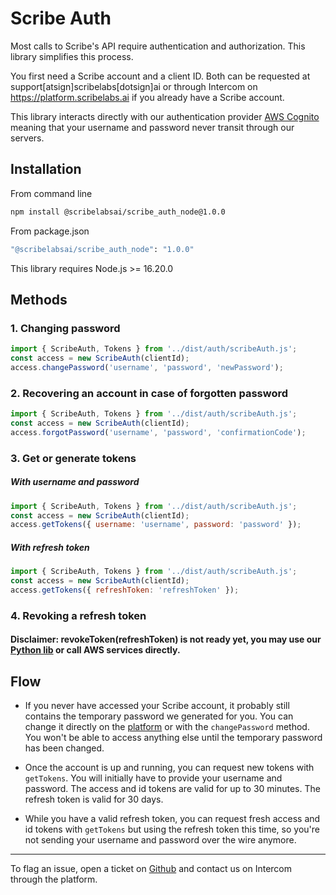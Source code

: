# Scribe Auth

Most calls to Scribe's API require authentication and authorization. This library simplifies this process.

You first need a Scribe account and a client ID. Both can be requested at support[atsign]scribelabs[dotsign]ai or through Intercom on https://platform.scribelabs.ai if you already have a Scribe account.

This library interacts directly with our authentication provider [AWS Cognito](https://aws.amazon.com/cognito/) meaning that your username and password never transit through our servers.

## Installation

From command line

```bash
npm install @scribelabsai/scribe_auth_node@1.0.0
```

From package.json

```bash
"@scribelabsai/scribe_auth_node": "1.0.0"
```

This library requires Node.js >= 16.20.0

## Methods

### 1. Changing password

```javascript
import { ScribeAuth, Tokens } from '../dist/auth/scribeAuth.js';
const access = new ScribeAuth(clientId);
access.changePassword('username', 'password', 'newPassword');
```

### 2. Recovering an account in case of forgotten password

```javascript
import { ScribeAuth, Tokens } from '../dist/auth/scribeAuth.js';
const access = new ScribeAuth(clientId);
access.forgotPassword('username', 'password', 'confirmationCode');
```

### 3. Get or generate tokens

##### With username and password

```javascript
import { ScribeAuth, Tokens } from '../dist/auth/scribeAuth.js';
const access = new ScribeAuth(clientId);
access.getTokens({ username: 'username', password: 'password' });
```

##### With refresh token

```javascript
import { ScribeAuth, Tokens } from '../dist/auth/scribeAuth.js';
const access = new ScribeAuth(clientId);
access.getTokens({ refreshToken: 'refreshToken' });
```

### 4. Revoking a refresh token

#### Disclaimer: revokeToken(refreshToken) is not ready yet, you may use our [Python lib](https://github.com/ScribeLabsAI/ScribeAuth) or call AWS services directly.

## Flow

- If you never have accessed your Scribe account, it probably still contains the temporary password we generated for you. You can change it directly on the [platform](https://platform.scribelabs.ai) or with the `changePassword` method. You won't be able to access anything else until the temporary password has been changed.

- Once the account is up and running, you can request new tokens with `getTokens`. You will initially have to provide your username and password. The access and id tokens are valid for up to 30 minutes. The refresh token is valid for 30 days.

- While you have a valid refresh token, you can request fresh access and id tokens with `getTokens` but using the refresh token this time, so you're not sending your username and password over the wire anymore.

---

To flag an issue, open a ticket on [Github](https://github.com/ScribeLabsAI/ScribeAuth/issues) and contact us on Intercom through the platform.
